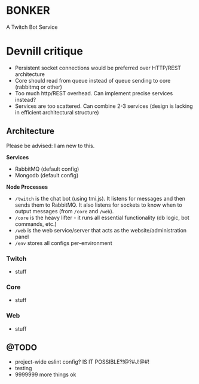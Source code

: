 # BONKER
A Twitch Bot Service  

# Devnill critique
- Persistent socket connections would be preferred over HTTP/REST architecture
- Core should read from queue instead of queue sending to core (rabbitmq or other)
- Too much http/REST overhead. Can implement precise services instead?
- Services are too scattered. Can combine 2-3 services (design is lacking in efficient architectural structure)

## Architecture
Please be advised: I am new to this.  

**Services**
- RabbitMQ (default config)
- Mongodb (default config)

**Node Processes**  
- `/twitch` is the chat bot (using tmi.js). It listens for messages and then sends them to RabbitMQ. It also listens for sockets to know when to output messages (from `/core` and `/web`).
- `/core` is the heavy lifter - it runs all essential functionality (db logic, bot commands, etc.)
- `/web` is the web service/server that acts as the website/administration panel
- `/env` stores all configs per-environment

### Twitch
- stuff

### Core
- stuff

### Web
- stuff

## @TODO
- project-wide eslint config? IS IT POSSIBLE?!@?#J!@#!
- testing
- 9999999 more things ok